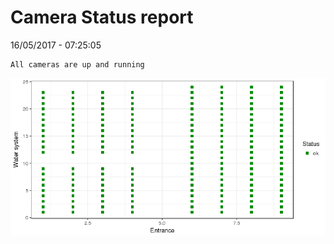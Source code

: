 Camera Status report
================
16/05/2017 - 07:25:05

    All cameras are up and running

![](camreport_files/figure-markdown_github/unnamed-chunk-2-1.png)
